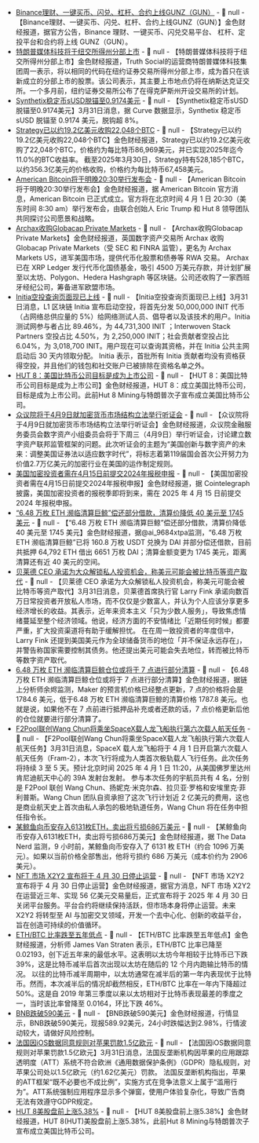 - [Binance理财、一键买币、闪兑、杠杆、合约上线GUNZ（GUN）]() - 📰 null - 【Binance理财、一键买币、闪兑、杠杆、合约上线GUNZ（GUN）】金色财经报道，据官方公告，Binance 理财、一键买币、闪兑交易平台、 杠杆、定投平台和合约将上线 GUNZ（GUN）。
- [特朗普媒体科技将于纽交所得州分部上市]() - 📰 null - 【特朗普媒体科技将于纽交所得州分部上市】金色财经报道，Truth Social的运营商特朗普媒体科技集团周一表示，将以相同的代码在纽约证券交易所得州分部上市，成为首只在该新成立的分部上市的股票。该公司表示，其主要上市地点仍将在纳斯达克证交所。一个多月前，纽约证券交易所公布了在得克萨斯州开设交易所的计划。
- [Synthetix稳定币sUSD脱锚至0.9174美元](https://curve.fi/dex/ethereum/pools/susd/swap/) - 📰 null - 【Synthetix稳定币sUSD脱锚至0.9174美元】3月31日消息，据 Curve 数据显示，Synthetix 稳定币 sUSD 脱锚至 0.9174 美元，脱钩超 8%。
- [Strategy已以约19.2亿美元收购22,048个BTC](https://x.com/saylor/status/1906678678714556632) - 📰 null - 【Strategy已以约19.2亿美元收购22,048个BTC】金色财经报道，Strategy已以约19.2亿美元收购了22,048个BTC，价格约为每比特币86,969美元，并已实现2025年迄今11.0%的BTC收益率。 
截至2025年3月30日，Strategy持有528,185个BTC，以约356.3亿美元的价格收购，价格约为每比特币67,458美元。
- [American Bitcoin将于明晚20:30举行发布会](https://x.com/AmericanBTC/status/1906670836733313459) - 📰 null - 【American Bitcoin将于明晚20:30举行发布会】金色财经报道，据 American Bitcoin 官方消息，American Bitcoin 已正式成立。官方将在北京时间 4 月 1 日 20:30（美东时间 8:30 am）举行发布会，由联合创始人 Eric Trump 和 Hut 8 领导团队共同探讨公司愿景和战略。
- [Archax收购Globacap Private Markets](https://www.coindesk.com/business/2025/03/31/archax-buys-finra-regulated-broker-dealer-to-offer-tokenized-assets-in-the-u-s) - 📰 null - 【Archax收购Globacap Private Markets】金色财经报道，英国数字资产交易所 Archax 收购 Globacap Private Markets（受 SEC 和 FINRA 监管），更名为 Archax Markets US，进军美国市场，提供代币化股票和债券等 RWA 交易。 
Archax 已在 XRP Ledger 发行代币化国债基金，吸引 4500 万美元存款，并计划扩展至以太坊、Polygon、Hedera Hashgraph 等区块链。公司还收购了一家西班牙经纪公司，筹备进军欧盟市场。
- [Initia空投查询页面现已上线](https://x.com/initiaFDN/status/1906666010910060586) - 📰 null - 【Initia空投查询页面现已上线】3月31日消息，L1 区块链 Initia 宣布启动空投，将首先分发 50,000,000 INIT 代币（占网络总供应量的 5%）给网络测试人员、倡导者以及该技术的用户。Initia 测试网参与者占比 89.46%，为 44,731,300 INIT ；Interwoven Stack Partners 空投占比 4.50%，为 2,250,000 INIT；社会贡献者空投占比 6.04%，为 3,018,700 INIT。用户现在可以查询其资格，并在 Initia 公共主网启动后 30 天内领取分配。 
Initia 表示，首批所有 Initia 贡献者均没有资格获得空投，并且他们的钱包和社交账户已被排除在资格名单之外。
- [HUT 8：美国比特币公司目标是成为上市公司]() - 📰 null - 【HUT 8：美国比特币公司目标是成为上市公司】金色财经报道，HUT 8：成立美国比特币公司，目标是成为上市公司。此前Hut 8 Mining与特朗普次子宣布成立美国比特币公司。
- [众议院将于4月9日就加密货币市场结构立法举行听证会](https://www.cryptoinamerica.com/p/house-to-hold-hearing-on-crypto-market?r=5e5n42&utm_medium=ios&triedRedirect=true) - 📰 null - 【众议院将于4月9日就加密货币市场结构立法举行听证会】金色财经报道，众议院金融服务委员会数字资产小组委员会将于下周三（4月9日）举行听证会，讨论建立数字资产联邦监管框架的问题。此次听证会的主题为“美国创新与数字资产的未来：调整美国证券法以适应数字时代”，将标志着第119届国会首次公开努力为价值2.7万亿美元的加密行业在美国的运作制定规则。
- [美国加密投资者需在4月15日前提交2024年报税申报](https://x.com/Cointelegraph/status/1906664727670870327) - 📰 null - 【美国加密投资者需在4月15日前提交2024年报税申报】金色财经报道，据 Cointelegraph 披露，美国加密投资者的报税季即将到来，需在 2025 年 4 月 15 日前提交 2024 年报税申报。
- [“6.48 万枚 ETH 濒临清算巨鲸”偿还部分借款，清算价降低 40 美元至 1745 美元]() - 📰 null - 【“6.48 万枚 ETH 濒临清算巨鲸”偿还部分借款，清算价降低 40 美元至 1745 美元】金色财经报道，据@ai_9684xtpa监测，“6.48 万枚 ETH 濒临清算巨鲸”已将 160.8 万枚 USDT 兑换为 DAI 并部分偿还借款，目前共抵押 64,792 ETH 借出 6651 万枚 DAI；清算金额变更为 1745 美元，距离清算还有近 40 美元的空间。
- [贝莱德 CEO 承诺为大众解锁私人投资机会，称美元可能会被比特币等资产取代](https://www.bloomberg.com/news/articles/2025-03-31/larry-fink-vows-to-unlock-private-investments-for-the-masses?utm_medium=social&utm_campaign=socialflow-organic&utm_content=crypto&utm_source=twitter&embedded-checkout=true) - 📰 null - 【贝莱德 CEO 承诺为大众解锁私人投资机会，称美元可能会被比特币等资产取代】3月31日消息，贝莱德首席执行官 Larry Fink 承诺向数百万日常投资者开放私人市场，而不仅仅是少数富人，并认为个人应该分享更多经济增长的收益。其表示，近年来资本主义「只为少数人服务」，导致焦虑情绪蔓延至整个经济领域。他说，经济方面的不安情绪比「近期任何时候」都要严重，扩大投资渠道将有助于缓解担忧。 
在在周一致投资者的年度信中，Larry Fink 还提到美国美元作为全球储备货币的地位「并不保证永远存在」，并警告称国家需要控制其债务。他还提出美元可能会失去地位，转而被比特币等数字资产取代。
- [6.48 万枚 ETH 濒临清算巨鲸仓位或将于 7 点进行部分清算](https://x.com/EmberCN/status/1906650347290194264) - 📰 null - 【6.48 万枚 ETH 濒临清算巨鲸仓位或将于 7 点进行部分清算】金色财经报道，据链上分析师余烬监测，Maker 的预言机价格已经整点更新，7 点的价格将会是 1784.6 美元，低于6.48 万枚 ETH 濒临清算巨鲸的清算价格 1787.8 美元。也就是说，如果他不在 7 点前进行抵押品补充或者还款的话，7 点价格更新后他的仓位就要进行部分清算了。
- [F2Pool联创Wang Chun将乘坐SpaceX载人龙飞船执行第六次载人航天任务](https://mp.weixin.qq.com/s/Rqgofckpp1IuWUf1VzyiVw) - 📰 null - 【F2Pool联创Wang Chun将乘坐SpaceX载人龙飞船执行第六次载人航天任务】3月31日消息，SpaceX 载人龙飞船将于 4 月 1 日开启第六次载人航天任务（Fram-2），本次飞行将成为人类首次极轨载人飞行任务。此次任务将持续 3 至 5 天。预计北京时间 2025 年 4 月 1 日 11:20，从美国佛罗里达州肯尼迪航天中心的 39A 发射台发射。 
参与本次任务的宇航员共有 4 名，分别是 F2Pool 联创 Wang Chun、扬妮克·米克尔森、拉贝亚·罗格和安埃里克·菲利普斯。Wang Chun 团队自资承担了这次飞行计划近 2 亿美元的费用，这也是商业航天史上首次由私人承包的极地轨道任务，Wang Chun 将在任务中担任指令长。
- [某鲸鱼向币安存入6131枚ETH，卖出将亏损686万美元](https://x.com/OnchainDataNerd/status/1906649413440917748) - 📰 null - 【某鲸鱼向币安存入6131枚ETH，卖出将亏损686万美元】金色财经报道，据 The Data Nerd 监测，9 小时前，某鲸鱼向币安存入了 6131 枚 ETH（约合 1096 万美元）。如果以当前价格全部售出，他将亏损约 686 万美元（成本价约为 2906 美元）。
- [NFT 市场 X2Y2 宣布将于 4 月 30 日停止运营](https://x.com/the_x2y2/status/1906633578563203566) - 📰 null - 【NFT 市场 X2Y2 宣布将于 4 月 30 日停止运营】金色财经报道，据官方消息，NFT 市场 X2Y2 在运营近三年、实现 56 亿美元交易量后，正式宣布将于 2025 年 4 月 30 日关闭平台服务。平台合约将继续保持活跃，但市场本身将停止运营。未来  X2Y2 将转型至 AI 与加密交叉领域，开发一个去中心化、创新的收益平台，旨在创造可持续的价值循环。
- [ETH/BTC 比率跌至五年低点](https://www.coindesk.com/markets/2025/03/31/ether-bitcoin-slumps-to-5-year-low-van-straten) - 📰 null - 【ETH/BTC 比率跌至五年低点】金色财经报道，分析师 James Van Straten 表示，ETH/BTC 比率已降至 0.02193，创下近五年来的最低水平。这表明以太坊今年相较于比特币已下跌 39%，这是比特币减半后首次出现以太坊在随后的 12 个月内跑输比特币的情况。 
以往的比特币减半周期中，以太坊通常在减半后的第一年内表现优于比特币。然而，本次减半后的情况却截然相反，ETH/BTC 比率在一年内下降超过 50%。这是自 2019 年第三季度以来以太坊相对于比特币表现最差的季度之一，当时该比率曾降至 0.0164，环比下跌 46%。
- [BNB跌破590美元]() - 📰 null - 【BNB跌破590美元】金色财经报道，行情显示，BNB跌破590美元，现报589.92美元，24小时跌幅达到2.98%，行情波动较大，请做好风险控制。
- [法国因iOS数据同意规则对苹果罚款1.5亿欧元](https://www.bloomberg.com/news/articles/2025-03-31/france-fines-apple-150-million-over-ios-data-tracking-consent) - 📰 null - 【法国因iOS数据同意规则对苹果罚款1.5亿欧元】3月31日消息，法国反垄断机构因苹果的应用跟踪透明度（ATT）系统不符合欧洲《通用数据保护条例》（GDPR）隐私规则，对苹果公司处以1.5亿欧元（约1.62亿美元）罚款。 
法国反垄断机构指出，苹果的ATT框架“既不必要也不成比例”，实施方式在竞争法意义上属于“滥用行为”。ATT系统强制应用程序显示多个弹窗，使用户体验复杂化，导致广告商无法有效遵守GDPR规定。
- [HUT 8美股盘前上涨5.38%]() - 📰 null - 【HUT 8美股盘前上涨5.38%】金色财经报道，HUT 8(HUT)美股盘前上涨5.38%，此前Hut 8 Mining与特朗普次子宣布成立美国比特币公司。
